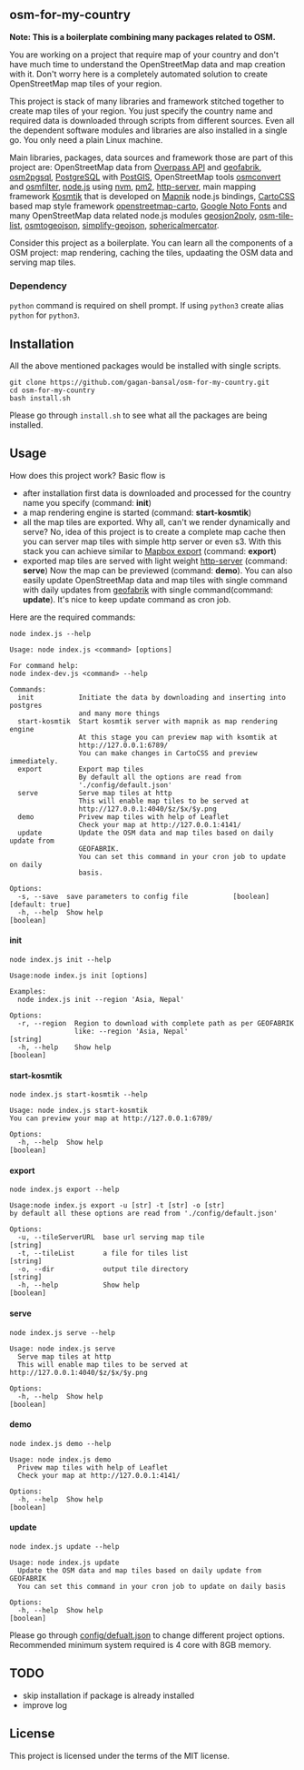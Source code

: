 ## osm-for-my-country

**Note: This is a boilerplate combining many packages related to OSM.**

You are working on a project that require map of your country and don't have much time to understand the OpenStreetMap data and map creation with it. Don't worry here is a completely automated solution to create OpenStreetMap map tiles of your region.

This project is stack of many libraries and framework stitched together to create map tiles of your region. You just specify the country name and required data is downloaded through scripts from different sources. Even all the dependent software modules and libraries are also installed in a single go. You only need a plain Linux machine. 

Main libraries, packages, data sources and framework those are part of this project are: OpenStreetMap data from [Overpass API][1] and [geofabrik][2], [osm2pgsql][3], [PostgreSQL][4] with [PostGIS][5], OpenStreetMap tools [osmconvert][6] and [osmfilter][7], [node.js][8] using [nvm][9], [pm2][10], [http-server][11], main mapping framework [Kosmtik][12] that is developed on [Mapnik][13] node.js bindings, [CartoCSS][15] based map style framework [openstreetmap-carto][14], [Google Noto Fonts][16] and many OpenStreetMap data related node.js modules [geosjon2poly][17], [osm-tile-list][18], [osmtogeojson][19], [simplify-geojson][20], [sphericalmercator][21].
  
Consider this project as a boilerplate. You can learn all the components of a OSM project: map rendering, caching the tiles, updaating the OSM data and serving map tiles.

### Dependency

`python` command is required on shell prompt. If using `python3` create alias `python` for `python3`. 

## Installation

All the above mentioned packages would be installed with single scripts. 
```
git clone https://github.com/gagan-bansal/osm-for-my-country.git
cd osm-for-my-country
bash install.sh
```
Please go through `install.sh` to see what all the packages are being installed. 

## Usage
How does this project work? Basic flow is 
  - after installation first data is downloaded and processed for the country name you specify (command: **init**)
  - a map rendering engine is started (command: **start-kosmtik**)
  - all the map tiles are exported. Why all, can't we render dynamically and serve? No, idea of this project is to create a complete map cache then you can server map tiles with simple http server or even s3. With this stack you can achieve similar to [Mapbox export][22] (command: **export**)
  - exported map tiles are served with light weight [http-server][11] (command: **serve**)
Now the map can be previewed (command: **demo**). You can also easily update OpenStreetMap data and map tiles with single command with daily updates from [geofabrik][2] with single command(command: **update**). It's nice to keep update command as cron job.

Here are the required commands:

```
node index.js --help
```
```
Usage: node index.js <command> [options]

For command help:
node index-dev.js <command> --help

Commands:
  init           Initiate the data by downloading and inserting into postgres
                 and many more things
  start-kosmtik  Start kosmtik server with mapnik as map rendering engine
                 At this stage you can preview map with ksomtik at
                 http://127.0.0.1:6789/
                 You can make changes in CartoCSS and preview immediately.
  export         Export map tiles
                 By default all the options are read from
                 './config/default.json'
  serve          Serve map tiles at http
                 This will enable map tiles to be served at
                 http://127.0.0.1:4040/$z/$x/$y.png
  demo           Privew map tiles with help of Leaflet
                 Check your map at http://127.0.0.1:4141/
  update         Update the OSM data and map tiles based on daily update from
                 GEOFABRIK.
                 You can set this command in your cron job to update on daily
                 basis.

Options:
  -s, --save  save parameters to config file           [boolean] [default: true]
  -h, --help  Show help                                                [boolean]

```
#### init 
```
node index.js init --help
```

```
Usage:node index.js init [options]

Examples:
  node index.js init --region 'Asia, Nepal'

Options:
  -r, --region  Region to download with complete path as per GEOFABRIK
                like: --region 'Asia, Nepal'                            [string]
  -h, --help    Show help                                              [boolean]

``` 
#### start-kosmtik
```
node index.js start-kosmtik --help
```

```
Usage: node index.js start-kosmtik
You can preview your map at http://127.0.0.1:6789/

Options:
  -h, --help  Show help                                                [boolean]
```

#### export
```
node index.js export --help
```

```
Usage:node index.js export -u [str] -t [str] -o [str]
by default all these options are read from './config/default.json'

Options:
  -u, --tileServerURL  base url serving map tile                        [string]
  -t, --tileList       a file for tiles list                            [string]
  -o, --dir            output tile directory                            [string]
  -h, --help           Show help                                       [boolean]
```

#### serve
```
node index.js serve --help
```

```
Usage: node index.js serve
  Serve map tiles at http
  This will enable map tiles to be served at http://127.0.0.1:4040/$z/$x/$y.png

Options:
  -h, --help  Show help                                                [boolean]
```

#### demo
```
node index.js demo --help
```

```
Usage: node index.js demo
  Privew map tiles with help of Leaflet
  Check your map at http://127.0.0.1:4141/

Options:
  -h, --help  Show help                                                [boolean]
```

#### update
```
node index.js update --help
```

```
Usage: node index.js update
  Update the OSM data and map tiles based on daily update from GEOFABRIK
  You can set this command in your cron job to update on daily basis

Options:
  -h, --help  Show help                                                [boolean]
```

Please go through [config/defualt.json](config/defualt.json) to change different project options. Recommended minimum system required is 4 core with 8GB memory.

## TODO
  - skip installation if package is already installed
  - improve log

## License
This project is licensed under the terms of the MIT license.

[1]: http://wiki.openstreetmap.org/wiki/Overpass_API
[2]: http://download.geofabrik.de/
[3]: http://wiki.openstreetmap.org/wiki/Osm2pgsql
[4]: https://www.postgresql.org/
[5]: http://www.postgis.net/
[6]: https://wiki.openstreetmap.org/wiki/Osmconvert
[7]: http://wiki.openstreetmap.org/wiki/Osmfilter
[8]: https://nodejs.org/en/
[9]: https://github.com/creationix/nvm
[10]: https://github.com/Unitech/PM2/
[11]: https://github.com/indexzero/http-server
[12]: https://github.com/kosmtik/kosmtik
[13]: http://mapnik.org/
[14]: https://github.com/gravitystorm/openstreetmap-carto
[15]: http://wiki.openstreetmap.org/wiki/CartoCSS
[16]: https://www.google.com/get/noto/
[17]: https://github.com/gagan-bansal/geojson2poly
[18]: https://github.com/gagan-bansal/osm-tile-list/issues
[19]: https://github.com/tyrasd/osmtogeojson
[20]: https://github.com/maxogden/simplify-geojson
[21]: https://github.com/mapbox/node-sphericalmercator
[22]: https://www.mapbox.com/help/map-export/
